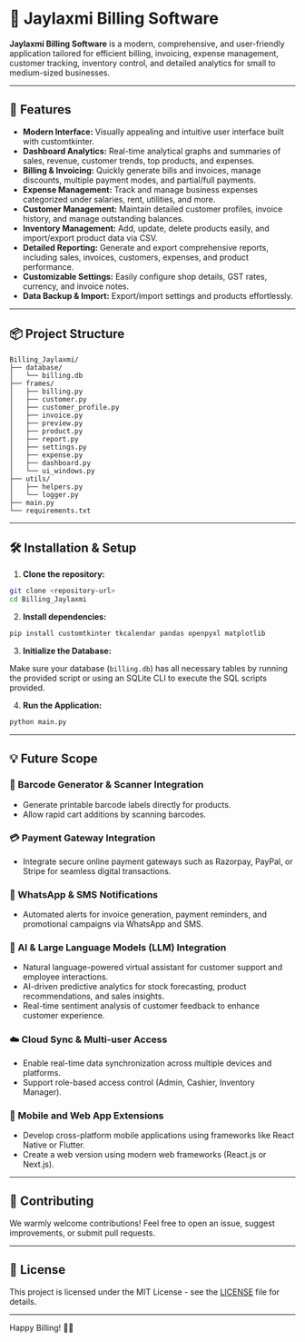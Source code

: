# 🛒 Jaylaxmi Billing Software

**Jaylaxmi Billing Software** is a modern, comprehensive, and user-friendly application tailored for efficient billing, invoicing, expense management, customer tracking, inventory control, and detailed analytics for small to medium-sized businesses.

---

## 🚀 Features

* **Modern Interface:** Visually appealing and intuitive user interface built with customtkinter.
* **Dashboard Analytics:** Real-time analytical graphs and summaries of sales, revenue, customer trends, top products, and expenses.
* **Billing & Invoicing:** Quickly generate bills and invoices, manage discounts, multiple payment modes, and partial/full payments.
* **Expense Management:** Track and manage business expenses categorized under salaries, rent, utilities, and more.
* **Customer Management:** Maintain detailed customer profiles, invoice history, and manage outstanding balances.
* **Inventory Management:** Add, update, delete products easily, and import/export product data via CSV.
* **Detailed Reporting:** Generate and export comprehensive reports, including sales, invoices, customers, expenses, and product performance.
* **Customizable Settings:** Easily configure shop details, GST rates, currency, and invoice notes.
* **Data Backup & Import:** Export/import settings and products effortlessly.

---

## 📦 Project Structure

```
Billing_Jaylaxmi/
├── database/
│   └── billing.db
├── frames/
│   ├── billing.py
│   ├── customer.py
│   ├── customer_profile.py
│   ├── invoice.py
│   ├── preview.py
│   ├── product.py
│   ├── report.py
│   ├── settings.py
│   ├── expense.py
│   ├── dashboard.py
│   └── ui_windows.py
├── utils/
│   ├── helpers.py
│   └── logger.py
├── main.py
└── requirements.txt
```

---

## 🛠️ Installation & Setup

1. **Clone the repository:**

```bash
git clone <repository-url>
cd Billing_Jaylaxmi
```

2. **Install dependencies:**

```bash
pip install customtkinter tkcalendar pandas openpyxl matplotlib
```

3. **Initialize the Database:**

Make sure your database (`billing.db`) has all necessary tables by running the provided script or using an SQLite CLI to execute the SQL scripts provided.

4. **Run the Application:**

```bash
python main.py
```

---

## 💡 Future Scope

### 📇 Barcode Generator & Scanner Integration

* Generate printable barcode labels directly for products.
* Allow rapid cart additions by scanning barcodes.

### 💳 Payment Gateway Integration

* Integrate secure online payment gateways such as Razorpay, PayPal, or Stripe for seamless digital transactions.

### 📲 WhatsApp & SMS Notifications

* Automated alerts for invoice generation, payment reminders, and promotional campaigns via WhatsApp and SMS.

### 🤖 AI & Large Language Models (LLM) Integration

* Natural language-powered virtual assistant for customer support and employee interactions.
* AI-driven predictive analytics for stock forecasting, product recommendations, and sales insights.
* Real-time sentiment analysis of customer feedback to enhance customer experience.

### ☁️ Cloud Sync & Multi-user Access

* Enable real-time data synchronization across multiple devices and platforms.
* Support role-based access control (Admin, Cashier, Inventory Manager).

### 📱 Mobile and Web App Extensions

* Develop cross-platform mobile applications using frameworks like React Native or Flutter.
* Create a web version using modern web frameworks (React.js or Next.js).

---

## 🙌 Contributing

We warmly welcome contributions! Feel free to open an issue, suggest improvements, or submit pull requests.

---

## 📃 License

This project is licensed under the MIT License - see the [LICENSE](LICENSE) file for details.

---

Happy Billing! 🚀✨
